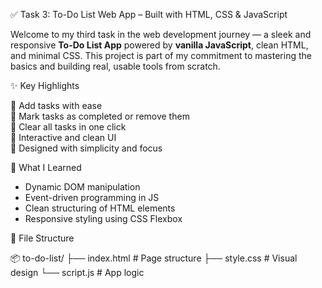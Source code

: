 
✅ Task 3: To-Do List Web App – Built with HTML, CSS & JavaScript

Welcome to my third task in the web development journey — a sleek and responsive **To-Do List App** powered by **vanilla JavaScript**, clean HTML, and minimal CSS. This project is part of my commitment to mastering the basics and building real, usable tools from scratch.

✨ Key Highlights

🔹 Add tasks with ease  
🔹 Mark tasks as completed or remove them  
🔹 Clear all tasks in one click  
🔹 Interactive and clean UI  
🔹 Designed with simplicity and focus

🧠 What I Learned

- Dynamic DOM manipulation
- Event-driven programming in JS
- Clean structuring of HTML elements
- Responsive styling using CSS Flexbox

📁 File Structure

📦 to-do-list/
├── index.html # Page structure
├── style.css # Visual design
└── script.js # App logic





